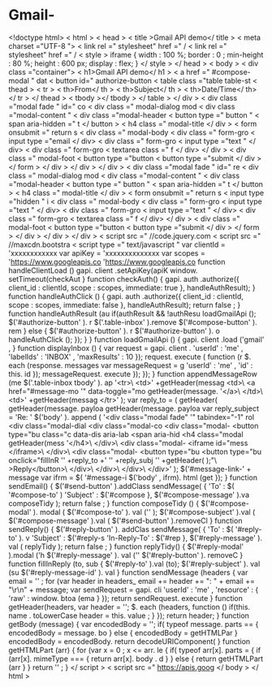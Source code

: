 # Gmail-
&lt;!doctype html> &lt; html > &lt; head > &lt; title >Gmail API demo&lt;/ title > &lt; meta charset ="UTF-8 "> &lt; link rel =" stylesheet" href =" / &lt; link rel =" stylesheet" href =" / &lt; style > iframe { width : 100 %; border : 0 ; min-height : 80 %; height : 600 px; display : flex; } &lt;/ style > &lt;/ head > &lt; body > &lt; div class ="container"> &lt; h1>Gmail API demo&lt;/ h1 > &lt; a href =" #compose-modal " dat &lt; button id=" authorize-button &lt; table class ="table table-st &lt; thead > &lt; tr > &lt; th>From&lt;/ th > &lt; th>Subject&lt;/ th > &lt; th>Date/Time&lt;/ th> &lt;/ tr > &lt;/ thead > &lt; tbody >&lt;/ tbody > &lt;/ table > &lt;/ div > &lt; div class ="modal fade " id=" co &lt; div class =" modal-dialog mod &lt; div class ="modal-content " &lt; div class ="modal-header &lt; button type =" button " &lt; span aria-hidden =" t &lt;/ button > &lt; h4 class =" modal-title &lt;/ div > &lt; form onsubmit =" return s &lt; div class =" modal-body &lt; div class =" form-gro &lt; input type ="email &lt;/ div> &lt; div class =" form-gro &lt; input type ="text " &lt;/ div> &lt; div class =" form-gro &lt; textarea class =" f &lt;/ div> &lt;/ div > &lt; div class =" modal-foot &lt; button type ="button &lt; button type ="submit &lt;/ div > &lt;/ form > &lt;/ div > &lt;/ div > &lt;/ div > &lt; div class ="modal fade " id=" re &lt; div class =" modal-dialog mod &lt; div class ="modal-content " &lt; div class ="modal-header &lt; button type =" button " &lt; span aria-hidden =" t &lt;/ button > &lt; h4 class =" modal-title &lt;/ div > &lt; form onsubmit =" return s &lt; input type ="hidden " i &lt; div class =" modal-body &lt; div class =" form-gro &lt; input type ="text " &lt;/ div> &lt; div class =" form-gro &lt; input type ="text " &lt;/ div> &lt; div class =" form-gro &lt; textarea class =" f &lt;/ div> &lt;/ div > &lt; div class =" modal-foot &lt; button type ="button &lt; button type ="submit &lt;/ div > &lt;/ form > &lt;/ div > &lt;/ div > &lt;/ div > &lt; script src =" //code.jquery.com &lt; script src =" //maxcdn.bootstra &lt; script type =" text/javascript " var clientId = 'xxxxxxxxxxxx var apiKey = 'xxxxxxxxxxxxxx var scopes = 'https://www.googleapis.co 'https://www.googleapis.co function handleClientLoad () gapi. client .setApiKey(apiK window. setTimeout(checkAut } function checkAuth() { gapi. auth .authorize({ client_id : clientId, scope : scopes, immediate: true }, handleAuthResult); } function handleAuthClick () { gapi. auth .authorize({ client_id : clientId, scope : scopes, immediate: false }, handleAuthResult); return false ; } function handleAuthResult (au if(authResult &amp;&amp; !authResu loadGmailApi (); $('#authorize-button' ). r $('.table-inbox' ).remove $('#compose-button' ). rem } else { $('#authorize-button' ). r $('#authorize-button' ). o handleAuthClick (); }); } } function loadGmailApi () { gapi. client .load ('gmail' , } function displayInbox () { var request = gapi. client . 'userId' : 'me' , 'labelIds' : 'INBOX' , 'maxResults' : 10 }); request. execute ( function (r $. each (response. messages var messageRequest = g 'userId' : 'me' , 'id' : this. id }); messageRequest. execute }); }); } function appendMessageRow (me $('.table-inbox tbody' ). ap '&lt;tr>\ &lt;td>' +getHeader(messag &lt;td>\ &lt;a href="#message-mo '" data-toggle="mo getHeader(message. '&lt;/a>\ &lt;/td>\ &lt;td>' +getHeader(messag &lt;/tr>' ); var reply_to = ( getHeader( getHeader(message. payloa getHeader(message. payloa var reply_subject = 'Re: ' $('body' ). append ( '&lt;div class="modal fade" '" tabindex="-1" rol &lt;div class="modal-dial &lt;div class="modal-co &lt;div class="modal- &lt;button type="bu class="c data-dis aria-lab &lt;span aria-hid &lt;h4 class="modal getHeader(mess '&lt;/h4>\ &lt;/div>\ &lt;div class="modal- &lt;iframe id="mess &lt;/iframe>\ &lt;/div>\ &lt;div class="modal- &lt;button type="bu &lt;button type="bu onclick="fillInR \'' +reply_to +' \'' +reply_subj \'' +getHeader( );"\ >Reply&lt;/button>\ &lt;/div>\ &lt;/div>\ &lt;/div>\ &lt;/div>' ); $('#message-link-' + message var ifrm = $( '#message-i $('body' , ifrm). html (get }); } function sendEmail() { $('#send-button' ).addClass sendMessage( { 'To' : $( '#compose-to' ) 'Subject' : $('#compose }, $('#compose-message' ).va composeTidy ); return false ; } function composeTidy () { $('#compose-modal' ). modal ( $('#compose-to' ). val ('' ); $('#compose-subject' ).val ( $('#compose-message' ).val ( $('#send-button' ).removeCl } function sendReply() { $('#reply-button' ). addClas sendMessage( { 'To' : $( '#reply-to' ). v 'Subject' : $('#reply-s 'In-Reply-To' : $('#rep }, $('#reply-message' ). val ( replyTidy ); return false ; } function replyTidy() { $('#reply-modal' ).modal ('h $('#reply-message' ). val ('' $('#reply-button' ). removeC } function fillInReply (to, sub { $('#reply-to' ).val (to); $('#reply-subject' ). val (su $('#reply-message-id' ). val } function sendMessage (headers { var email = '' ; for (var header in headers_ email += header += ": " + email += "\r\n" + message; var sendRequest = gapi. cli 'userId' : 'me' , 'resource' : { 'raw' : window. btoa (ema } }); return sendRequest. execute } function getHeader(headers, var header = ''; $. each (headers, function () if(this. name . toLowerCase header = this. value ; } }); return header; } function getBody (message) { var encodedBody = ''; if( typeof message. parts == { encodedBody = message. bo } else { encodedBody = getHTMLPar } encodedBody = encodedBody. return decodeURIComponent( } function getHTMLPart (arr) { for (var x = 0 ; x &lt;= arr. le { if( typeof arr[x]. parts = { if (arr[x]. mimeType === { return arr[x]. body . d } } else { return getHTMLPart (arr } } return '' ; } &lt;/ script > &lt; script src =" https://apis.goog &lt;/ body > &lt;/ html >
